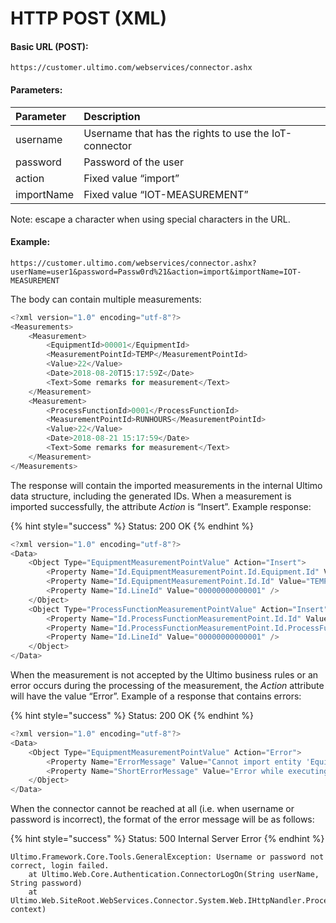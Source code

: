 # HTTP POST \(XML\)

#### Basic URL \(POST\):

`https://customer.ultimo.com/webservices/connector.ashx`

#### Parameters:

| Parameter | Description |
| :--- | :--- |
| username | Username that has the rights to use the IoT-connector |
| password | Password of the user |
| action | Fixed value “import” |
| importName | Fixed value “IOT-MEASUREMENT” |

Note: escape a character when using special characters in the URL.

#### Example:

`https://customer.ultimo.com/webservices/connector.ashx?userName=user1&password=Passw0rd%21&action=import&importName=IOT-MEASUREMENT`

The body can contain multiple measurements:

```csharp
<?xml version="1.0" encoding="utf-8"?>
<Measurements>
	<Measurement>
		<EquipmentId>00001</EquipmentId>
		<MeasurementPointId>TEMP</MeasurementPointId>
		<Value>22</Value>
		<Date>2018-08-20T15:17:59Z</Date>
		<Text>Some remarks for measurement</Text>
	</Measurement>
	<Measurement>
		<ProcessFunctionId>0001</ProcessFunctionId>
		<MeasurementPointId>RUNHOURS</MeasurementPointId>
		<Value>22</Value>
		<Date>2018-08-21 15:17:59</Date>
		<Text>Some remarks for measurement</Text>
	</Measurement>
</Measurements>
```

The response will contain the imported measurements in the internal Ultimo data structure, including the generated IDs. When a measurement is imported successfully, the attribute _Action_ is “Insert”. Example response:

{% hint style="success" %}
Status: 200 OK
{% endhint %}

```cpp
<?xml version="1.0" encoding="utf-8"?>
<Data>
	<Object Type="EquipmentMeasurementPointValue" Action="Insert">
		<Property Name="Id.EquipmentMeasurementPoint.Id.Equipment.Id" Value="00001" />
		<Property Name="Id.EquipmentMeasurementPoint.Id.Id" Value="TEMP" />
		<Property Name="Id.LineId" Value="00000000000001" />
	</Object>
	<Object Type="ProcessFunctionMeasurementPointValue" Action="Insert">
		<Property Name="Id.ProcessFunctionMeasurementPoint.Id.Id" Value="RUNHOURS" />
		<Property Name="Id.ProcessFunctionMeasurementPoint.Id.ProcessFunction.Id" Value="0001" />
		<Property Name="Id.LineId" Value="00000000000001" />
	</Object>
</Data>
```

When the measurement is not accepted by the Ultimo business rules or an error occurs during the processing of the measurement, the _Action_ attribute will have the value “Error”. Example of a response that contains errors:

{% hint style="success" %}
Status: 200 OK
{% endhint %}

```csharp
<?xml version="1.0" encoding="utf-8"?>
<Data>
	<Object Type="EquipmentMeasurementPointValue" Action="Error">
		<Property Name="ErrorMessage" Value="Cannot import entity 'EquipmentMeasurementPointValue' 'ExternalId': '00001-DEFAULT-2018-08-20T15:17:59Z-232' 'Id.EquipmentMeasurementPoint.Id.Equipment.Id': '00001' 'Id.EquipmentMeasurementPoint.Id.Id': 'DEFAULT' 'Date': '2018-08-20T15:17:59Z' 'Value': '232' 'Text': 'Some remarks for measurement' 'Status': 'EquipmentMeasurementPointValueStatus.ToProcess' . Error while executing workflow 'EquipmentMeasurementPointValue_PostImport'. Message: EquipmentMeasurementPointValue_CheckIfAnotherValueExistsForDateTime Measurement value for measurementpoint DEFAULT of equipment Heftruck 1 type 35  cannot be processed.&#xD;&#xA; Cause: measurement value '(22)' has already been specified for 08/21/2018 03:17." />
		<Property Name="ShortErrorMessage" Value="Error while executing workflow 'EquipmentMeasurementPointValue_PostImport'. Message: EquipmentMeasurementPointValue_CheckIfAnotherValueExistsForDateTime Measurement value for measurementpoint DEFAULT of equipment Heftruck 1 type 35  cannot be processed.&#xD;&#xA;Cause: measurement value '(22)' has already been specified for 08/21/2018 03:17." />
	</Object>
</Data>

```

When the connector cannot be reached at all \(i.e. when username or password is incorrect\), the format of the error message will be as follows:

{% hint style="success" %}
Status: 500 Internal Server Error
{% endhint %}

```markup
Ultimo.Framework.Core.Tools.GeneralException: Username or password not correct, login failed. 
	at Ultimo.Web.Core.Authentication.ConnectorLogOn(String userName, String password) 
	at Ultimo.Web.SiteRoot.WebServices.Connector.System.Web.IHttpNandler.ProcessRequest(HttpContext context) 
```

### 

